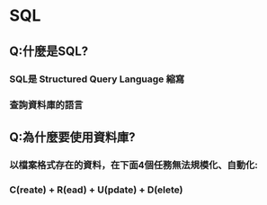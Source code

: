 # SQL
## Q:什麼是SQL?
### SQL是 Structured Query Language 縮寫
### 查詢資料庫的語言

## Q:為什麼要使用資料庫?
### 以檔案格式存在的資料，在下面4個任務無法規模化、自動化:
### C(reate) + R(ead) + U(pdate) + D(elete)

